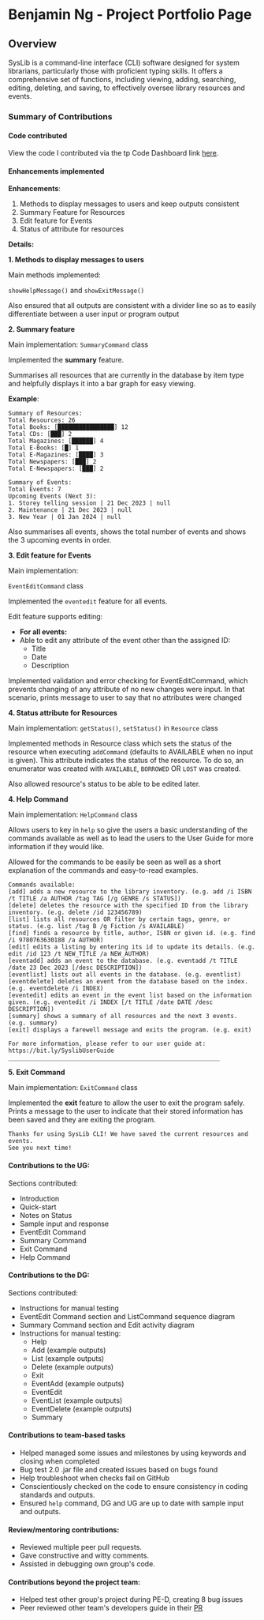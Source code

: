 # Benjamin Ng - Project Portfolio Page

## Overview

SysLib is a command-line interface (CLI) software designed for system librarians, particularly those with proficient typing skills. 
It offers a comprehensive set of functions, including viewing, adding, searching, editing, deleting, and saving, to effectively oversee library resources and events.

### Summary of Contributions

#### Code contributed

View the code I contributed via the tp Code Dashboard link [here](https://nus-cs2113-ay2324s1.github.io/tp-dashboard/?search=bnjm2000&breakdown=false&sort=groupTitle%20dsc&sortWithin=title&since=2023-09-22&timeframe=commit&mergegroup=&groupSelect=groupByRepos).


#### Enhancements implemented

**Enhancements**:
1. Methods to display messages to users and keep outputs consistent
2. Summary Feature for Resources
3. Edit feature for Events
4. Status of attribute for resources


**Details:**

**1. Methods to display messages to users**

Main methods implemented:

`showHelpMessage()` and `showExitMessage()`

Also ensured that all outputs are consistent with a divider line so as to easily 
differentiate between a user input or program output

**2. Summary feature**

Main implementation: `SummaryCommand` class

Implemented the **summary** feature.

Summarises all resources that are currently in the database by item type and helpfully displays it into a bar graph for easy viewing.

**Example**:
```
Summary of Resources:
Total Resources: 26
Total Books: [████████████████] 12
Total CDs: [███] 2
Total Magazines: [██████] 4
Total E-Books: [█] 1
Total E-Magazines: [████] 3
Total Newspapers: [███] 2
Total E-Newspapers: [███] 2

Summary of Events:
Total Events: 7
Upcoming Events (Next 3):
1. Storey telling session | 21 Dec 2023 | null
2. Maintenance | 21 Dec 2023 | null
3. New Year | 01 Jan 2024 | null
```

Also summarises all events, shows the total number of events and shows the 3 upcoming events in order.

**3. Edit feature for Events**

Main implementation: 

`EventEditCommand` class

Implemented the `eventedit` feature for all events.

Edit feature supports editing:
- **For all events:**
- Able to edit any attribute of the event other than the assigned ID:
  - Title
  - Date
  - Description

Implemented validation and error checking for EventEditCommand, which prevents changing of any attribute of no new changes were input. 
In that scenario, prints message to user to say that no attributes were changed


**4. Status attribute for Resources**

Main implementation: `getStatus()`, `setStatus()` in `Resource` class

Implemented methods in Resource class which sets the status of the resource when executing `addCommand` (defaults to AVAILABLE when no input is given). 
This attribute indicates the status of the resource. To do so, an enumerator was created with `AVAILABLE`, `BORROWED` OR `LOST` was created.

Also allowed resource's status to be able to be edited later.

**4. Help Command**

Main implementation: `HelpCommand` class

Allows users to key in `help` so give the users a basic understanding of the commands available as well as to lead 
the users to the User Guide for more information if they would like.

Allowed for the commands to be easily be seen as well as a short explanation of the commands and easy-to-read examples.

```
Commands available:
[add] adds a new resource to the library inventory. (e.g. add /i ISBN /t TITLE /a AUTHOR /tag TAG [/g GENRE /s STATUS])
[delete] deletes the resource with the specified ID from the library inventory. (e.g. delete /id 123456789)
[list] lists all resources OR filter by certain tags, genre, or status. (e.g. list /tag B /g Fiction /s AVAILABLE)
[find] finds a resource by title, author, ISBN or given id. (e.g. find /i 9780763630188 /a AUTHOR)
[edit] edits a listing by entering its id to update its details. (e.g. edit /id 123 /t NEW_TITLE /a NEW_AUTHOR)
[eventadd] adds an event to the database. (e.g. eventadd /t TITLE /date 23 Dec 2023 [/desc DESCRIPTION])
[eventlist] lists out all events in the database. (e.g. eventlist)
[eventdelete] deletes an event from the database based on the index. (e.g. eventdelete /i INDEX)
[eventedit] edits an event in the event list based on the information given. (e.g. eventedit /i INDEX [/t TITLE /date DATE /desc DESCRIPTION])
[summary] shows a summary of all resources and the next 3 events. (e.g. summary)
[exit] displays a farewell message and exits the program. (e.g. exit)

For more information, please refer to our user guide at: https://bit.ly/SyslibUserGuide
____________________________________________________________
```

**5. Exit Command**

Main implementation: `ExitCommand` class

Implemented the **exit** feature to allow the user to exit the program safely.
Prints a message to the user to indicate that their stored information has been saved and they are exiting the program.

```
Thanks for using SysLib CLI! We have saved the current resources and events.
See you next time!
```

#### Contributions to the UG:

Sections contributed:
- Introduction
- Quick-start
- Notes on Status
- Sample input and response
- EventEdit Command
- Summary Command
- Exit Command
- Help Command


#### Contributions to the DG:

Sections contributed:
- Instructions for manual testing
- EventEdit Command section and ListCommand sequence diagram
- Summary Command section and Edit activity diagram
- Instructions for manual testing:
  - Help
  - Add (example outputs)
  - List (example outputs)
  - Delete (example outputs)
  - Exit
  - EventAdd (example outputs)
  - EventEdit
  - EventList (example outputs)
  - EventDelete (example outputs)
  - Summary


#### Contributions to team-based tasks

- Helped managed some issues and milestones by using keywords and closing when completed
- Bug test 2.0 .jar file and created issues based on bugs found
- Help troubleshoot when checks fail on GitHub
- Conscientiously checked on the code to ensure consistency in coding standards and outputs.
- Ensured `help` command, DG and UG are up to date with sample input and outputs.

#### Review/mentoring contributions:

- Reviewed multiple peer pull requests.
- Gave constructive and witty comments.
- Assisted in debugging own group's code.

#### Contributions beyond the project team:

- Helped test other group's project during PE-D, creating 8 bug issues
- Peer reviewed other team's developers guide in their [PR](https://github.com/nus-cs2113-AY2324S1/tp/pull/11/files#diff-1a95edf069a4136e9cb71bee758b0dc86996f6051f0d438ec2c424557de7160b)